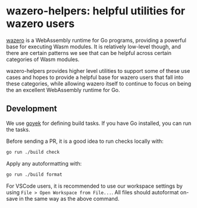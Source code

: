 # wazero-helpers: helpful utilities for wazero users

[wazero][1] is a WebAssembly runtime for Go programs, providing a powerful base
for executing Wasm modules. It is relatively low-level though, and there are
certain patterns we see that can be helpful across certain categories of Wasm
modules.

wazero-helpers provides higher level utilities to support some of these use
cases and hopes to provide a helpful base for wazero users that fall into these
categories, while allowing wazero itself to continue to focus on being the an
excellent WebAssembly runtime for Go.

## Development

We use [goyek][2] for defining build tasks. If you have Go installed, you can
run the tasks.

Before sending a PR, it is a good idea to run checks locally with:

```bash
go run ./build check
```

Apply any autoformatting with:

```bash
go run ./build format
```

For VSCode users, it is recommended to use our workspace settings by using
`File > Open Workspace from File...`. All files should autoformat on-save in the same
way as the above command.

[1]: https://wazero.io
[2]: https://github.com/goyek/goyek
